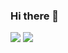 ### Hi there 👋

<!--
**Gusta-Luiz/Gusta-Luiz** is a ✨ _special_ ✨ repository because its `README.md` (this file) appears on your GitHub profile.

Here are some ideas to get you started:

 🔭 I’m currently working on ...
 🌱 I’m currently learning ...
 👯 I’m looking to collaborate on ...
 🤔 I’m looking for help with ...
 💬 Ask me about ...
 📫 How to reach me: ...
 😄 Pronouns: ...
 ⚡ Fun fact: ...
-->

![](https://raw.githubusercontent.com/Gusta-Luiz/github-stats/master/generated/overview.svg#gh-dark-mode-only)
![](https://raw.githubusercontent.com/Gusta-Luiz/github-stats/master/generated/overview.svg#gh-light-mode-only)

